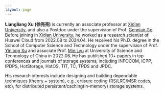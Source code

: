 ```yaml
---
layout: page
---
```


<!-- # About Me -->

<!-- <img src="https://llianglxu.github.io/llxu.jpg" class="floatpic" width="360" height="480"> -->

<!-- Here is **Liangliang Xu (徐亮亮)**. -->
<!--  -->
**Liangliang Xu (徐亮亮)** is currently an associate professor at [Xidian University](https://en.xidian.edu.cn/), and also a Postdoc under the supervision of Prof. [Gennian Ge](https://math.cnu.edu.cn/szdw/qtjs/161049.htm). Before joining in [Xidian University](https://en.xidian.edu.cn/), he worked as a research scientist of Huawei Cloud from 2022.08 to 2024.04.
He received his Ph.D. degree in the School of Computer Science and Technology under the supervision of Prof. [Yinlong Xu](http://cs.ustc.edu.cn/2020/0828/c23235a460084/page.htm) and associate Prof. [Min Lyu](http://cs.ustc.edu.cn/2020/0906/c23239a460125/page.htm) at University of Science and Technology of China in 2022.06. He has published 10+ papers in top conferences and journals of storage systems, including INFOCOM, ICPP, IPDPS, HotStorage, HotOS, TIT, TC, TPDS and JPDC. 

His research interests include designing and building dependable techniques (theory + system), e.g., erasure coding (RS/LRC/MSR codes, etc), for distributed persistent/caching(in-memory) storage systems.



